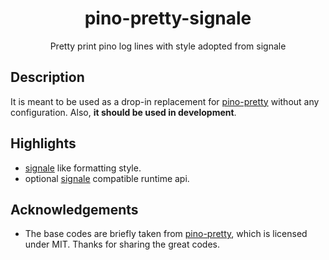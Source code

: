 <div align="center">
    <h1>pino-pretty-signale</h1>
    <p>Pretty print pino log lines with style adopted from signale</p>
</div>

## Description

It is meant to be used as a drop-in replacement for [pino-pretty][] without any configuration. Also, **it should be used in development**.

## Highlights

- [signale][] like formatting style.
- optional [signale][] compatible runtime api.


## Acknowledgements

- The base codes are briefly taken from [pino-pretty][], which is licensed under MIT.
  Thanks for sharing the great codes.


[pino-pretty]: https://github.com/pinojs/pino-pretty
[signale]: https://github.com/klaussinani/signale
